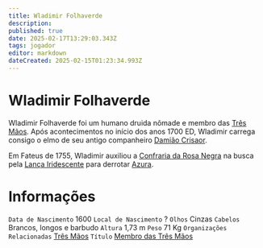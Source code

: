 ```yaml
---
title: Wladimir Folhaverde
description: 
published: true
date: 2025-02-17T13:29:03.343Z
tags: jogador
editor: markdown
dateCreated: 2025-02-15T01:23:34.993Z
---
```


# Wladimir Folhaverde
Wladimir Folhaverde foi um humano druida nômade e membro das [Três Mãos](/faccoes/faccoes-independentes/tres-maos). Após acontecimentos no início dos anos 1700 ED, Wladimir carrega consigo o elmo de seu antigo companheiro [Damião Crisaor](/individuos/damiao-crisaor).

Em Fateus de 1755, Wladimir auxiliou a [Confraria da Rosa Negra](/faccoes/faccoes-independentes/confraria-da-rosa-negra) na busca pela [Lança Iridescente](/itens/lanca-iridescente) para derrotar [Azura](/individuos/azura).

# Informações
`Data de Nascimento` 1600
`Local de Nascimento` ?
`Olhos` Cinzas
`Cabelos` Brancos, longos e barbudo
`Altura` 1,73 m
`Peso` 71 Kg
`Organizações Relacionadas` [Três Mãos](/faccoes/faccoes-independentes/tres-maos)
`Título` [Membro das Três Mãos](/rankings-e-titulos/tres-maos/membro-das-tres-maos)